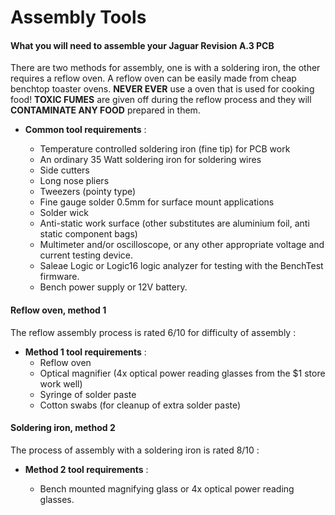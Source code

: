 # Assembly Tools
#### What you will need to assemble your Jaguar Revision A.3 PCB

There are two methods for assembly, one is with a soldering iron, the other requires a reflow oven. A reflow oven can be easily made from cheap benchtop toaster ovens. **NEVER EVER** use a oven that is used for cooking food! **TOXIC FUMES** are given off during the reflow process and they will **CONTAMINATE ANY FOOD** prepared in them. 


- **Common tool requirements** :

	- Temperature controlled soldering iron (fine tip) for PCB work
	- An ordinary 35 Watt soldering iron for soldering wires
	- Side cutters
	- Long nose pliers
	- Tweezers (pointy type)	
	- Fine gauge solder 0.5mm for surface mount applications
	- Solder wick
	- Anti-static work surface (other substitutes are aluminium foil, anti static component bags)
	- Multimeter and/or oscilloscope, or any other appropriate voltage and current testing device.
	- Saleae Logic or Logic16 logic analyzer for testing with the BenchTest firmware.
	- Bench power supply or 12V battery.
	

#### Reflow oven, method 1

The reflow assembly process is rated 6/10 for difficulty of assembly :

- **Method 1 tool requirements** :
	- Reflow oven
	- Optical magnifier (4x optical power reading glasses from the $1 store work well)
	- Syringe of solder paste
	- Cotton swabs (for cleanup of extra solder paste)

#### Soldering iron, method 2

The process of assembly with a soldering iron is rated 8/10 :

- **Method 2 tool requirements** :

	- Bench mounted magnifying glass or 4x optical power reading glasses.


